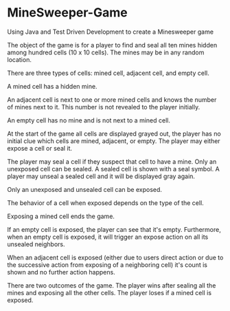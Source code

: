 # MineSweeper-Game
Using Java and Test Driven Development to create a Minesweeper game

The object of the game is for a player to find and seal all ten mines hidden among hundred cells (10 x 10 cells). The mines may be in any random location.

There are three types of cells: mined cell, adjacent cell, and empty cell.

A mined cell has a hidden mine.

An adjacent cell is next to one or more mined cells and knows the number of mines next to it. This number is not revealed to the player initially.

An empty cell has no mine and is not next to a mined cell.

At the start of the game all cells are displayed grayed out, the player has no initial clue which cells are mined, adjacent, or empty. The player may either expose a cell or seal it.

The player may seal a cell if they suspect that cell to have a mine. Only an unexposed cell can be sealed. A sealed cell is shown with a seal symbol. A player may unseal a sealed cell and it will be displayed gray again.

Only an unexposed and unsealed cell can be exposed.

The behavior of a cell when exposed depends on the type of the cell.

Exposing a mined cell ends the game.

If an empty cell is exposed, the player can see that it's empty. Furthermore, when an empty cell is exposed, it will trigger an expose action on all its unsealed neighbors.

When an adjacent cell is exposed (either due to users direct action or due to the successive action from exposing of a neighboring cell) it's count is shown and no further action happens.

There are two outcomes of the game. The player wins after sealing all the mines and exposing all the other cells. The player loses if a mined cell is exposed.
